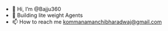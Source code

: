 - 👋 Hi, I’m @Bajju360
- 👀 Building lite weight Agents
- 📫 How to reach me kommanamanchibharadwaj@gmail.com

<!---
Bajju360/Bajju360 is a ✨ special ✨ repository because its `README.md` (this file) appears on your GitHub profile.
You can click the Preview link to take a look at your changes.
--->
